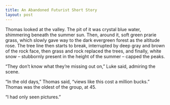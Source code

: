 ```yaml
---
title: An Abandoned Futurist Short Story
layout: post
---
```


Thomas looked at the valley. The pit of it was crystal blue water, shimmering beneath the summer sun. Then, around it, soft green prarie grass, which slowly gave way to the dark evergreen forest as the altitude rose. The tree line then starts to break, interrupted by deep gray and brown of the rock face, then grass and rock replaced the trees, and finally, white snow – stubbornly present in the height of the summer – capped the peaks. 

“They don’t know what they’re missing out on,” Luke said, admiring the scene. 

“In the old days,” Thomas said, “views like this cost a million bucks.” Thomas was the oldest of the group, at 45. 

“I had only seen pictures.”
